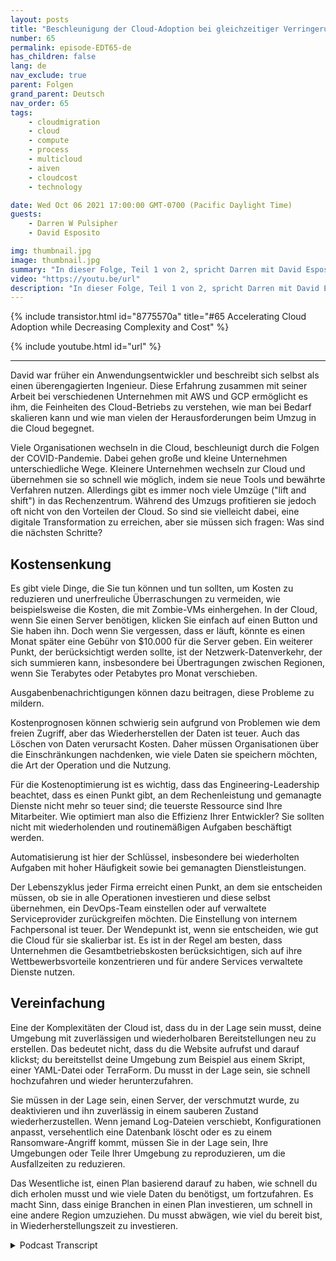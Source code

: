 ```yaml
---
layout: posts
title: "Beschleunigung der Cloud-Adoption bei gleichzeitiger Verringerung von Komplexität und Kosten."
number: 65
permalink: episode-EDT65-de
has_children: false
lang: de
nav_exclude: true
parent: Folgen
grand_parent: Deutsch
nav_order: 65
tags:
    - cloudmigration
    - cloud
    - compute
    - process
    - multicloud
    - aiven
    - cloudcost
    - technology

date: Wed Oct 06 2021 17:00:00 GMT-0700 (Pacific Daylight Time)
guests:
    - Darren W Pulsipher
    - David Esposito

img: thumbnail.jpg
image: thumbnail.jpg
summary: "In dieser Folge, Teil 1 von 2, spricht Darren mit David Esposito, Global Solution Architect, von Aiven darüber, wie man die Cloud-Adoption beschleunigen und gleichzeitig Komplexität und Kosten reduzieren kann."
video: "https://youtu.be/url"
description: "In dieser Folge, Teil 1 von 2, spricht Darren mit David Esposito, Global Solution Architect, von Aiven darüber, wie man die Cloud-Adoption beschleunigen und gleichzeitig Komplexität und Kosten reduzieren kann."
---
```


<div>
{% include transistor.html id="8775570a" title="#65 Accelerating Cloud Adoption while Decreasing Complexity and Cost" %}

{% include youtube.html id="url" %}
</div>

---

David war früher ein Anwendungsentwickler und beschreibt sich selbst als einen überengagierten Ingenieur. Diese Erfahrung zusammen mit seiner Arbeit bei verschiedenen Unternehmen mit AWS und GCP ermöglicht es ihm, die Feinheiten des Cloud-Betriebs zu verstehen, wie man bei Bedarf skalieren kann und wie man vielen der Herausforderungen beim Umzug in die Cloud begegnet.

Viele Organisationen wechseln in die Cloud, beschleunigt durch die Folgen der COVID-Pandemie. Dabei gehen große und kleine Unternehmen unterschiedliche Wege. Kleinere Unternehmen wechseln zur Cloud und übernehmen sie so schnell wie möglich, indem sie neue Tools und bewährte Verfahren nutzen. Allerdings gibt es immer noch viele Umzüge ("lift and shift") in das Rechenzentrum. Während des Umzugs profitieren sie jedoch oft nicht von den Vorteilen der Cloud. So sind sie vielleicht dabei, eine digitale Transformation zu erreichen, aber sie müssen sich fragen: Was sind die nächsten Schritte?

## Kostensenkung

Es gibt viele Dinge, die Sie tun können und tun sollten, um Kosten zu reduzieren und unerfreuliche Überraschungen zu vermeiden, wie beispielsweise die Kosten, die mit Zombie-VMs einhergehen. In der Cloud, wenn Sie einen Server benötigen, klicken Sie einfach auf einen Button und Sie haben ihn. Doch wenn Sie vergessen, dass er läuft, könnte es einen Monat später eine Gebühr von $10.000 für die Server geben. Ein weiterer Punkt, der berücksichtigt werden sollte, ist der Netzwerk-Datenverkehr, der sich summieren kann, insbesondere bei Übertragungen zwischen Regionen, wenn Sie Terabytes oder Petabytes pro Monat verschieben.

Ausgabenbenachrichtigungen können dazu beitragen, diese Probleme zu mildern.

Kostenprognosen können schwierig sein aufgrund von Problemen wie dem freien Zugriff, aber das Wiederherstellen der Daten ist teuer. Auch das Löschen von Daten verursacht Kosten. Daher müssen Organisationen über die Einschränkungen nachdenken, wie viele Daten sie speichern möchten, die Art der Operation und die Nutzung.

Für die Kostenoptimierung ist es wichtig, dass das Engineering-Leadership beachtet, dass es einen Punkt gibt, an dem Rechenleistung und gemanagte Dienste nicht mehr so teuer sind; die teuerste Ressource sind Ihre Mitarbeiter. Wie optimiert man also die Effizienz Ihrer Entwickler? Sie sollten nicht mit wiederholenden und routinemäßigen Aufgaben beschäftigt werden.

Automatisierung ist hier der Schlüssel, insbesondere bei wiederholten Aufgaben mit hoher Häufigkeit sowie bei gemanagten Dienstleistungen.

Der Lebenszyklus jeder Firma erreicht einen Punkt, an dem sie entscheiden müssen, ob sie in alle Operationen investieren und diese selbst übernehmen, ein DevOps-Team einstellen oder auf verwaltete Serviceprovider zurückgreifen möchten. Die Einstellung von internem Fachpersonal ist teuer. Der Wendepunkt ist, wenn sie entscheiden, wie gut die Cloud für sie skalierbar ist. Es ist in der Regel am besten, dass Unternehmen die Gesamtbetriebskosten berücksichtigen, sich auf ihre Wettbewerbsvorteile konzentrieren und für andere Services verwaltete Dienste nutzen.

## Vereinfachung

Eine der Komplexitäten der Cloud ist, dass du in der Lage sein musst, deine Umgebung mit zuverlässigen und wiederholbaren Bereitstellungen neu zu erstellen. Das bedeutet nicht, dass du die Website aufrufst und darauf klickst; du bereitstellst deine Umgebung zum Beispiel aus einem Skript, einer YAML-Datei oder TerraForm. Du musst in der Lage sein, sie schnell hochzufahren und wieder herunterzufahren.

Sie müssen in der Lage sein, einen Server, der verschmutzt wurde, zu deaktivieren und ihn zuverlässig in einem sauberen Zustand wiederherzustellen. Wenn jemand Log-Dateien verschiebt, Konfigurationen anpasst, versehentlich eine Datenbank löscht oder es zu einem Ransomware-Angriff kommt, müssen Sie in der Lage sein, Ihre Umgebungen oder Teile Ihrer Umgebung zu reproduzieren, um die Ausfallzeiten zu reduzieren.

Das Wesentliche ist, einen Plan basierend darauf zu haben, wie schnell du dich erholen musst und wie viele Daten du benötigst, um fortzufahren. Es macht Sinn, dass einige Branchen in einen Plan investieren, um schnell in eine andere Region umzuziehen. Du musst abwägen, wie viel du bereit bist, in Wiederherstellungszeit zu investieren.



<details>
<summary> Podcast Transcript </summary>

<p></p>

</details>
